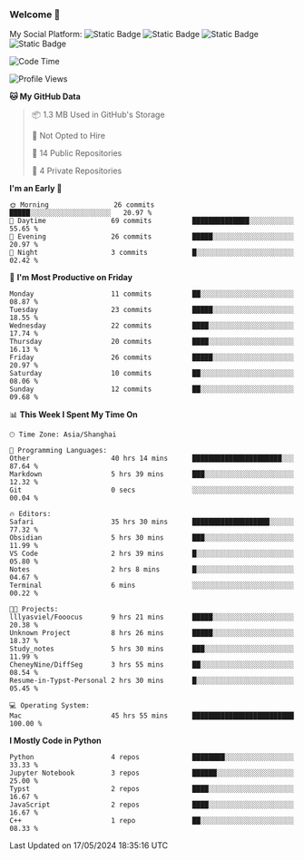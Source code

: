 ### Welcome 👋

<!--
**CheneyNine/CheneyNine** is a ✨ _special_ ✨ repository because its `README.md` (this file) appears on your GitHub profile.

Here are some ideas to get you started:

- 🔭 I’m currently working on ...
- 🌱 I’m currently learning ...
- 👯 I’m looking to collaborate on ...
- 🤔 I’m looking for help with ...
- 💬 Ask me about ...
- 📫 How to reach me: ...
- 😄 Pronouns: ...
- ⚡ Fun fact: ...
-->

My Social Platform:
![Static Badge](https://img.shields.io/badge/_-CheneyNine-black?style=flat&logo=Github&logoColor=white&cacheSeconds=https%3A%2F%2Fgithub.com%2FCheneyNine)
![Static Badge](https://img.shields.io/badge/_-cheneynine.top-purple?style=flat&logo=googlehome&logoColor=white&link=https%3A%2F%2Fwww.cheneynine.top)
![Static Badge](https://img.shields.io/badge/_-CQU__Cheney-green?style=flat&logo=wechat&logoColor=white&link=https%3A%2F%2Fwww.linkedin.com%2Fin%2Fyinan-chen-9b09202b9%2F)
![Static Badge](https://img.shields.io/badge/_-Cheney-blue?style=flat&logo=linkedin&logoColor=white&link=https%3A%2F%2Fwww.linkedin.com%2Fin%2Fyinan-chen-9b09202b9%2F)


<!--START_SECTION:waka-->
![Code Time](http://img.shields.io/badge/Code%20Time-111%20hrs%2057%20mins-blue)

![Profile Views](http://img.shields.io/badge/Profile%20Views-4-blue)

**🐱 My GitHub Data** 

> 📦 1.3 MB Used in GitHub's Storage 
 > 
> 🚫 Not Opted to Hire
 > 
> 📜 14 Public Repositories 
 > 
> 🔑 4 Private Repositories 
 > 
**I'm an Early 🐤** 

```text
🌞 Morning                26 commits          █████░░░░░░░░░░░░░░░░░░░░   20.97 % 
🌆 Daytime                69 commits          ██████████████░░░░░░░░░░░   55.65 % 
🌃 Evening                26 commits          █████░░░░░░░░░░░░░░░░░░░░   20.97 % 
🌙 Night                  3 commits           █░░░░░░░░░░░░░░░░░░░░░░░░   02.42 % 
```
📅 **I'm Most Productive on Friday** 

```text
Monday                   11 commits          ██░░░░░░░░░░░░░░░░░░░░░░░   08.87 % 
Tuesday                  23 commits          █████░░░░░░░░░░░░░░░░░░░░   18.55 % 
Wednesday                22 commits          ████░░░░░░░░░░░░░░░░░░░░░   17.74 % 
Thursday                 20 commits          ████░░░░░░░░░░░░░░░░░░░░░   16.13 % 
Friday                   26 commits          █████░░░░░░░░░░░░░░░░░░░░   20.97 % 
Saturday                 10 commits          ██░░░░░░░░░░░░░░░░░░░░░░░   08.06 % 
Sunday                   12 commits          ██░░░░░░░░░░░░░░░░░░░░░░░   09.68 % 
```


📊 **This Week I Spent My Time On** 

```text
🕑︎ Time Zone: Asia/Shanghai

💬 Programming Languages: 
Other                    40 hrs 14 mins      ██████████████████████░░░   87.64 % 
Markdown                 5 hrs 39 mins       ███░░░░░░░░░░░░░░░░░░░░░░   12.32 % 
Git                      0 secs              ░░░░░░░░░░░░░░░░░░░░░░░░░   00.04 % 

🔥 Editors: 
Safari                   35 hrs 30 mins      ███████████████████░░░░░░   77.32 % 
Obsidian                 5 hrs 30 mins       ███░░░░░░░░░░░░░░░░░░░░░░   11.99 % 
VS Code                  2 hrs 39 mins       █░░░░░░░░░░░░░░░░░░░░░░░░   05.80 % 
Notes                    2 hrs 8 mins        █░░░░░░░░░░░░░░░░░░░░░░░░   04.67 % 
Terminal                 6 mins              ░░░░░░░░░░░░░░░░░░░░░░░░░   00.22 % 

🐱‍💻 Projects: 
lllyasviel/Fooocus       9 hrs 21 mins       █████░░░░░░░░░░░░░░░░░░░░   20.38 % 
Unknown Project          8 hrs 26 mins       █████░░░░░░░░░░░░░░░░░░░░   18.37 % 
Study_notes              5 hrs 30 mins       ███░░░░░░░░░░░░░░░░░░░░░░   11.99 % 
CheneyNine/DiffSeg       3 hrs 55 mins       ██░░░░░░░░░░░░░░░░░░░░░░░   08.54 % 
Resume-in-Typst-Personal 2 hrs 30 mins       █░░░░░░░░░░░░░░░░░░░░░░░░   05.45 % 

💻 Operating System: 
Mac                      45 hrs 55 mins      █████████████████████████   100.00 % 
```

**I Mostly Code in Python** 

```text
Python                   4 repos             ████████░░░░░░░░░░░░░░░░░   33.33 % 
Jupyter Notebook         3 repos             ██████░░░░░░░░░░░░░░░░░░░   25.00 % 
Typst                    2 repos             ████░░░░░░░░░░░░░░░░░░░░░   16.67 % 
JavaScript               2 repos             ████░░░░░░░░░░░░░░░░░░░░░   16.67 % 
C++                      1 repo              ██░░░░░░░░░░░░░░░░░░░░░░░   08.33 % 
```




 Last Updated on 17/05/2024 18:35:16 UTC
<!--END_SECTION:waka-->


